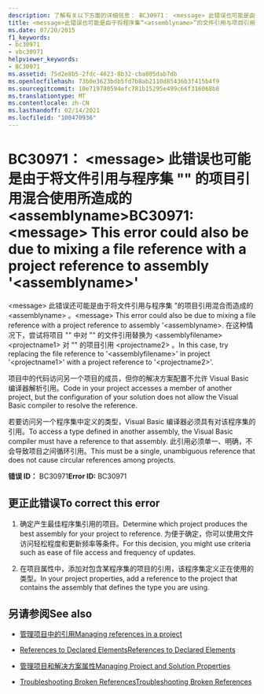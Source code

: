 ```yaml
---
description: 了解有关以下方面的详细信息： BC30971： <message> 此错误也可能是由于将文件引用与程序集 "" 的项目引用混合而造成的 <assemblyname>
title: <message>此错误也可能是由于将程序集“<assemblyname>”的文件引用与项目引用混合使用所造成的
ms.date: 07/20/2015
f1_keywords:
- bc30971
- vbc30971
helpviewer_keywords:
- BC30971
ms.assetid: 75d2e8b5-2fdc-4623-8b32-cba805dab7db
ms.openlocfilehash: 73b0e3623bdb5fd7b8ab2110d85436b3f415b4f9
ms.sourcegitcommit: 10e719780594efc781b15295e499c66f316068b8
ms.translationtype: MT
ms.contentlocale: zh-CN
ms.lasthandoff: 02/14/2021
ms.locfileid: "100470936"
---
```

# <a name="bc30971-message-this-error-could-also-be-due-to-mixing-a-file-reference-with-a-project-reference-to-assembly-assemblyname"></a><span data-ttu-id="465be-103">BC30971： \<message> 此错误也可能是由于将文件引用与程序集 "" 的项目引用混合使用所造成的 \<assemblyname></span><span class="sxs-lookup"><span data-stu-id="465be-103">BC30971: \<message> This error could also be due to mixing a file reference with a project reference to assembly '\<assemblyname>'</span></span>

<span data-ttu-id="465be-104">\<message> 此错误还可能是由于将文件引用与程序集 "的项目引用混合而造成的 \<assemblyname> 。</span><span class="sxs-lookup"><span data-stu-id="465be-104">\<message> This error could also be due to mixing a file reference with a project reference to assembly '\<assemblyname>.</span></span> <span data-ttu-id="465be-105">在这种情况下，尝试将项目 "" 中对 "" 的文件引用替换为 \<assemblyfilename> \<projectname1> 对 "" 的项目引用 \<projectname2> 。</span><span class="sxs-lookup"><span data-stu-id="465be-105">In this case, try replacing the file reference to '\<assemblyfilename>' in project '\<projectname1>' with a project reference to '\<projectname2>'.</span></span>

 <span data-ttu-id="465be-106">项目中的代码访问另一个项目的成员，但你的解决方案配置不允许 Visual Basic 编译器解析引用。</span><span class="sxs-lookup"><span data-stu-id="465be-106">Code in your project accesses a member of another project, but the configuration of your solution does not allow the Visual Basic compiler to resolve the reference.</span></span>

 <span data-ttu-id="465be-107">若要访问另一个程序集中定义的类型，Visual Basic 编译器必须具有对该程序集的引用。</span><span class="sxs-lookup"><span data-stu-id="465be-107">To access a type defined in another assembly, the Visual Basic compiler must have a reference to that assembly.</span></span> <span data-ttu-id="465be-108">此引用必须单一、明确，不会导致项目之间循环引用。</span><span class="sxs-lookup"><span data-stu-id="465be-108">This must be a single, unambiguous reference that does not cause circular references among projects.</span></span>

 <span data-ttu-id="465be-109">**错误 ID：** BC30971</span><span class="sxs-lookup"><span data-stu-id="465be-109">**Error ID:** BC30971</span></span>

## <a name="to-correct-this-error"></a><span data-ttu-id="465be-110">更正此错误</span><span class="sxs-lookup"><span data-stu-id="465be-110">To correct this error</span></span>

1. <span data-ttu-id="465be-111">确定产生最佳程序集引用的项目。</span><span class="sxs-lookup"><span data-stu-id="465be-111">Determine which project produces the best assembly for your project to reference.</span></span> <span data-ttu-id="465be-112">为便于确定，你可以使用文件访问轻松程度和更新频率等条件。</span><span class="sxs-lookup"><span data-stu-id="465be-112">For this decision, you might use criteria such as ease of file access and frequency of updates.</span></span>

2. <span data-ttu-id="465be-113">在项目属性中，添加对包含某程序集的项目的引用，该程序集定义正在使用的类型。</span><span class="sxs-lookup"><span data-stu-id="465be-113">In your project properties, add a reference to the project that contains the assembly that defines the type you are using.</span></span>

## <a name="see-also"></a><span data-ttu-id="465be-114">另请参阅</span><span class="sxs-lookup"><span data-stu-id="465be-114">See also</span></span>

- [<span data-ttu-id="465be-115">管理项目中的引用</span><span class="sxs-lookup"><span data-stu-id="465be-115">Managing references in a project</span></span>](/visualstudio/ide/managing-references-in-a-project)
- [<span data-ttu-id="465be-116">References to Declared Elements</span><span class="sxs-lookup"><span data-stu-id="465be-116">References to Declared Elements</span></span>](../../programming-guide/language-features/declared-elements/references-to-declared-elements.md)

- [<span data-ttu-id="465be-117">管理项目和解决方案属性</span><span class="sxs-lookup"><span data-stu-id="465be-117">Managing Project and Solution Properties</span></span>](/visualstudio/ide/managing-project-and-solution-properties)
- [<span data-ttu-id="465be-118">Troubleshooting Broken References</span><span class="sxs-lookup"><span data-stu-id="465be-118">Troubleshooting Broken References</span></span>](/visualstudio/ide/troubleshooting-broken-references)
